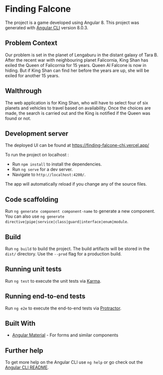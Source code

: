 # Finding Falcone

The project is a game developed using Angular 8. This project was generated with [Angular CLI](https://github.com/angular/angular-cli) version 8.0.3.

## Problem Context

Our problem is set in the planet of Lengaburu in the distant galaxy of Tara B. After the recent war with neighbouring planet Falicornia, King Shan has exiled the Queen of Falicornia for 15 years. Queen Al Falcone is now in hiding. But if King Shan can find her before the years are up, she will be exiled for another 15
years.

## Walthrough

The web application is for King Shan, who will have to select four of six planets and vehicles to travel based on availability. Once the choices are made, the search is carried out and the King is notified if the Queen was found or not.

## Development server

The deployed UI can be found at https://finding-falcone-chi.vercel.app/


To run the project on localhost :

- Run `npm install` to install the dependencies.
- Run `ng serve` for a dev server.
- Navigate to `http://localhost:4200/`.

The app will automatically reload if you change any of the source files.

## Code scaffolding

Run `ng generate component component-name` to generate a new component. You can also use `ng generate directive|pipe|service|class|guard|interface|enum|module`.

## Build

Run `ng build` to build the project. The build artifacts will be stored in the `dist/` directory. Use the `--prod` flag for a production build.

## Running unit tests

Run `ng test` to execute the unit tests via [Karma](https://karma-runner.github.io).

## Running end-to-end tests

Run `ng e2e` to execute the end-to-end tests via [Protractor](http://www.protractortest.org/).

## Built With

- [Angular Material](https://material.angular.io/) - For forms and similar components

## Further help

To get more help on the Angular CLI use `ng help` or go check out the [Angular CLI README](https://github.com/angular/angular-cli/blob/master/README.md).
